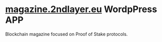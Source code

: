 # [magazine.2ndlayer.eu](https://magazine.2ndlayer.eu) WordpPress APP
Blockchain magazine focused on Proof of Stake protocols.
